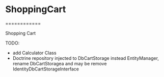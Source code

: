 # ShoppingCart
============

Shopping Cart

TODO:
 - add Calculator Class
 - Doctrine repository injected to  DbCartStorage instead EntityManager, rename DbCartStoragea and may be remove IdentityDbCartStorageInterface
